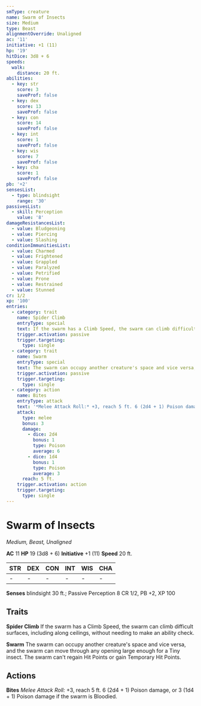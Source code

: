 ```yaml
---
smType: creature
name: Swarm of Insects
size: Medium
type: Beast
alignmentOverride: Unaligned
ac: '11'
initiative: +1 (11)
hp: '19'
hitDice: 3d8 + 6
speeds:
  walk:
    distance: 20 ft.
abilities:
  - key: str
    score: 3
    saveProf: false
  - key: dex
    score: 13
    saveProf: false
  - key: con
    score: 14
    saveProf: false
  - key: int
    score: 1
    saveProf: false
  - key: wis
    score: 7
    saveProf: false
  - key: cha
    score: 1
    saveProf: false
pb: '+2'
sensesList:
  - type: blindsight
    range: '30'
passivesList:
  - skill: Perception
    value: '8'
damageResistancesList:
  - value: Bludgeoning
  - value: Piercing
  - value: Slashing
conditionImmunitiesList:
  - value: Charmed
  - value: Frightened
  - value: Grappled
  - value: Paralyzed
  - value: Petrified
  - value: Prone
  - value: Restrained
  - value: Stunned
cr: 1/2
xp: '100'
entries:
  - category: trait
    name: Spider Climb
    entryType: special
    text: If the swarm has a Climb Speed, the swarm can climb difficult surfaces, including along ceilings, without needing to make an ability check.
    trigger.activation: passive
    trigger.targeting:
      type: single
  - category: trait
    name: Swarm
    entryType: special
    text: The swarm can occupy another creature's space and vice versa, and the swarm can move through any opening large enough for a Tiny insect. The swarm can't regain Hit Points or gain Temporary Hit Points.
    trigger.activation: passive
    trigger.targeting:
      type: single
  - category: action
    name: Bites
    entryType: attack
    text: '*Melee Attack Roll:* +3, reach 5 ft. 6 (2d4 + 1) Poison damage, or 3 (1d4 + 1) Poison damage if the swarm is Bloodied.'
    attack:
      type: melee
      bonus: 3
      damage:
        - dice: 2d4
          bonus: 1
          type: Poison
          average: 6
        - dice: 1d4
          bonus: 1
          type: Poison
          average: 3
      reach: 5 ft.
    trigger.activation: action
    trigger.targeting:
      type: single
---
```


# Swarm of Insects
*Medium, Beast, Unaligned*

**AC** 11
**HP** 19 (3d8 + 6)
**Initiative** +1 (11)
**Speed** 20 ft.

| STR | DEX | CON | INT | WIS | CHA |
| --- | --- | --- | --- | --- | --- |
| - | - | - | - | - | - |

**Senses** blindsight 30 ft.; Passive Perception 8
CR 1/2, PB +2, XP 100

## Traits

**Spider Climb**
If the swarm has a Climb Speed, the swarm can climb difficult surfaces, including along ceilings, without needing to make an ability check.

**Swarm**
The swarm can occupy another creature's space and vice versa, and the swarm can move through any opening large enough for a Tiny insect. The swarm can't regain Hit Points or gain Temporary Hit Points.

## Actions

**Bites**
*Melee Attack Roll:* +3, reach 5 ft. 6 (2d4 + 1) Poison damage, or 3 (1d4 + 1) Poison damage if the swarm is Bloodied.
